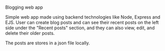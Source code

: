 Blogging web app

Simple web app made using backend technologies like Node, Express and EJS.
User can create blog posts and can see their recent posts on the left side under the "Recent posts" section, and they can also view, edit, and delete their older posts.

The posts are stores in a json file locally.
